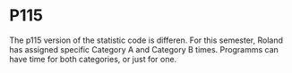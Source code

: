 # P115
The p115 version of the statistic code is differen. 
For this semester, Roland has assigned specific Category A and Category B times. Programms can have time for both categories, or just for one.
